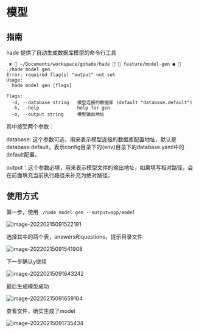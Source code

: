 # 模型

## 指南

hade 提供了自动生成数据库模型的命令行工具

```
 ✘  ~/Documents/workspace/gohade/hade   feature/model-gen ●  ./hade model gen
Error: required flag(s) "output" not set
Usage:
  hade model gen [flags]

Flags:
  -d, --database string   模型连接的数据库 (default "database.default")
  -h, --help              help for gen
  -o, --output string     模型输出地址

```

其中接受两个参数：

database: 这个参数可选，用来表示模型连接的数据库配置地址，默认是database.default，表示config目录下的{env}目录下的database.yaml中的default配置。

output：这个参数必填，用来表示模型文件的输出地址，如果填写相对路径，会在前面填充当前执行路径来补充为绝对路径。

## 使用方式

第一步，使用 `./hade model gen --output=app/model`

![image-20220215091522181](http://tuchuang.funaio.cn/img/image-20220215091522181.png)

选择其中的两个表，answers和questions，提示目录文件

![image-20220215091541908](http://tuchuang.funaio.cn/img/image-20220215091541908.png)

下一步确认y继续

![image-20220215091643242](http://tuchuang.funaio.cn/img/image-20220215091643242.png)

最后生成模型成功

![image-20220215091659104](http://tuchuang.funaio.cn/img/image-20220215091659104.png)

查看文件，确实生成了model

![image-20220215091735434](http://tuchuang.funaio.cn/img/image-20220215091735434.png)


